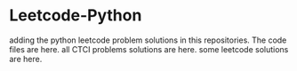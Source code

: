 # Leetcode-Python
adding the python leetcode problem solutions in this repositories. 
The code files are here.
all CTCI problems solutions are here.
some leetcode solutions are here.




























































































































































































































































































































































































































































































































































































































































































































































































































































































































